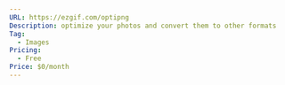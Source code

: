 ```yaml
---
URL: https://ezgif.com/optipng
Description: optimize your photos and convert them to other formats
Tag:
  - Images
Pricing:
  - Free
Price: $0/month
---
```

